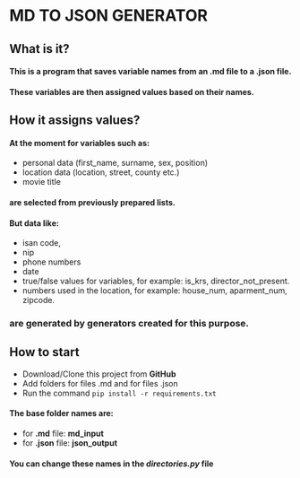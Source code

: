 # MD TO JSON GENERATOR

## What is it?
#### This is a program that saves variable names from an .md file to a .json file.
#### These variables are then assigned values ​​based on their names.

## How it assigns values?
#### At the moment for variables such as:
- personal data (first_name, surname, sex, position)
- location data (location, street, county etc.)
- movie title
#### are selected from previously prepared lists.
#### But data like:
- isan code,
- nip
- phone numbers
- date
- true/false values ​​for variables, for example: is_krs, director_not_present.
- numbers used in the location, for example: house_num, aparment_num, zipcode.
### are generated by generators created for this purpose.

## How to start
- Download/Clone this project from **GitHub**
- Add folders for files .md and for files .json
- Run the command `pip install -r requirements.txt`

#### The base folder names are:
- for **.md** file: **md_input**
- for **.json** file: **json_output**

#### You can change these names in the ***directories.py*** file
